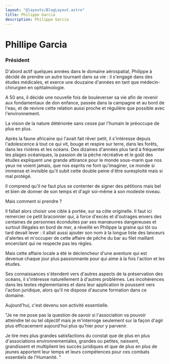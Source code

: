 ```yaml
---
layout: "@layouts/BlogLayout.astro"
title: Philippe Garcia
description: Philippe Garcia
---
```


# Phillipe Garcia
### Président

D'abord actif quelques années dans le domaine aérospatial, Philippe à décidé de prendre un autre tournant dans sa vie : il s'engagé dans des études médicales, et exerce une douzaine d'années en tant que médecin-chirurgien en ophtalmologie.

A 50 ans, il décide une nouvelle fois de bouleverser sa vie afin de revenir aux fondamentaux de don enfance, passée dans la campagne et au bord de l'eau, et de revivre cette relation aussi proche et régulière que possible avec l'environnement.

La vision de la nature détériorée sans cesse par l'humain le préoccupe de plus en plus.

Après la faune africaine qui l'avait fait rêver petit, il s'intéresse depuis l'adolescence à tout ce qui vit, bouge et respire sur terre, dans les forêts, dans les rivières et les océans.
Des dizaines d'années plus tard à fréquenter les plages océaniques, la passion de la pêche récréative et le goût des études expliquent une grande attirance pour le monde sous-marin que nos yeux ne voient jamais, que nos esprits ne font qu'imaginer, ce monde si immense et invisible qu'il subit cette double peine d'être surexploité mais si mal protégé.

Il comprend qu'il ne faut plus se contenter de signer des pétitions mais bel et bien de donner de son temps et d'agir soi-même à son modeste niveau.

Mais comment si prendre ?

Il fallait alors choisir une cible à portée, sur sa côte originelle.
Il faut ici remercier ce petit braconnier qui, à force d'excès et d'outrages envers des centaines de personnes éconduites par ses manœuvres dangereuses et surtout illégales en bord de mer, a réveillé en Philippe la graine qui tôt ou tard devait lever : il allait aussi ajouter son nom à la longue liste des lanceurs d'alertes et m'occuper de cette affaire de pêche du bar au filet maillant encerclant qui ne respecte pas les règles.

Mais cette affaire locale a été le déclencheur d'une aventure qui est devenue chaque jour plus passionnante pour qui aime à la fois l'action et les études.

Ses connaissances s'étendent vers d'autres aspects de la préservation des océans, il s'intéresse naturellement à d'autres problèmes. Les incohérences dans les textes réglementaires et dans leur application le poussent vers l'action juridique, alors qu'il ne dispose d'aucune formation dans ce domaine.

Aujourd'hui, c'est devenu son activité essentielle.

"Je ne me pose pas la question de savoir si l'association va pouvoir atteindre tel ou tel objectif mais je m'interroge seulement sur la façon d'agir plus efficacement aujourd'hui plus qu'hier pour y parvenir.

Je tire mes plus grandes satisfactions du constat que de plus en plus d'associations environnementales, grandes ou petites, naissent, grandissent et multiplient les succès juridiques et que de plus en plus de jeunes apportent leur temps et leurs compétences pour ces combats essentiels de l'Humanité. "